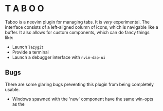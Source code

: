 # T A B O O

Taboo is a neovim plugin for managing tabs. It is *very* experimental.
The interface consists of a left-aligned column of icons, which is navigable like a buffer. It also allows
for custom components, which can do fancy things like:
- Launch `lazygit`
- Provide a terminal
- Launch a debugger interface with `nvim-dap-ui`

## Bugs
There are some glaring bugs preventing this plugin from being completely usable.
- Windows spawned with the 'new' component have the same win-opts as the 

